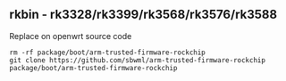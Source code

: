 ## rkbin - rk3328/rk3399/rk3568/rk3576/rk3588

Replace on openwrt source code

```shell
rm -rf package/boot/arm-trusted-firmware-rockchip
git clone https://github.com/sbwml/arm-trusted-firmware-rockchip package/boot/arm-trusted-firmware-rockchip
```
